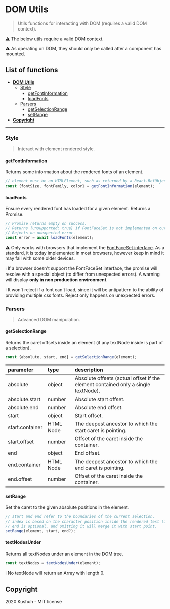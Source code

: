 # DOM Utils

> Utils functions for interacting with DOM (requires a valid DOM context).

⚠️ The below utils require a valid DOM context.

⚠️ As operating on DOM, they should only be called after a component has mounted.

## List of functions

+ **[DOM Utils](#dom-utils)**
    + [Style](#style)
        + [getFontInformation](#getfontinformation)
        + [loadFonts](#loadfonts)
    + [Parsers](#parsers)
        + [getSelectionRange](#getselectionrange)
        + [setRange](#setrange)
+ **[Copyright](#copyright)**

---

### Style

> Interact with element rendered style.

#### getFontInformation

Returns some information about the rendered fonts of an element.

```javascript
// element must be an HTMLElement, such as returned by a React.RefObject.
const {fontSize, fontFamily, color} = getFontInformation(element);
```

#### loadFonts

Ensure every rendered font has loaded for a given element. Returns a Promise.

```javascript
// Promise returns empty on success.
// Returns {unsupported: true} if FontFaceSet is not implemented on current browser.
// Rejects on unexpected error.
const error = await loadFonts(element);
```

⚠️ Only works with browsers that implement the [FontFaceSet interface](https://developer.mozilla.org/en-US/docs/Web/API/Document/fonts).
As a standard, it is today implemented in most browsers, however keep in mind it may fail with some older devices.

ℹ️ If a browser doesn't support the FontFaceSet interface, the promise will resolve with a special object (to differ from unexpected errors). A warning will display **only in non production environment**.

ℹ️ It won't reject if a font can't load, since it will be antipattern to the ability of providing multiple css fonts. Reject only happens on unexpected errors.

### Parsers

> Advanced DOM manipulation.

#### getSelectionRange

Returns the caret offsets inside an element (if any textNode inside is part of a selection).

```javascript
const {absolute, start, end} = getSelectionRange(element);
```

| parameter | type | description |
| :--- | :--- | :--- |
| absolute | object | Absolute offsets (actual offset if the element contained only a single textNode). |
| absolute.start | number | Absolute start offset. |
| absolute.end | number | Absolute end offset. |
| start | object | Start offset. |
| start.container | HTML Node | The deepest ancestor to which the start caret is pointing. |
| start.offset | number | Offset of the caret inside the container. |
| end | object | End offset. |
| end.container | HTML Node | The deepest ancestor to which the end caret is pointing. |
| end.offset | number | Offset of the caret inside the container. |

#### setRange

Set the caret to the given absolute positions in the element.

```javascript
// start and end refer to the boundaries of the current selection.
// index is based on the character position inside the rendered text (innerText).
// end is optional, and omitting it will merge it with start point.
setRange(element, start, end?);
```

#### textNodesUnder

Returns all textNodes under an element in the DOM tree.

```javascript
const textNodes = textNodesUnder(element);
```

ℹ️ No textNode will return an Array with length 0.

## Copyright
2020 Kushuh - MIT license